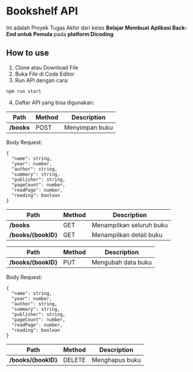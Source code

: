 # Bookshelf API
Ini adalah Proyek Tugas Akhir dari kelas **Belajar Membuat Aplikasi Back-End untuk Pemula** pada **platform Dicoding**

## How to use
1. Clone atau Download File
2. Buka File di Code Editor
3. Run API dengan cara:  
  ```
  npm run start
  ```
4. Daftar API yang bisa digunakan:

  | Path | Method | Description |  
  | --- | --- | --- |  
  | **/books** | POST | Menyimpan buku |  

  Body Request:  
  ```
  {
    "name": string,
    "year": number,
    "author": string,
    "summary": string,
    "publisher": string,
    "pageCount": number,
    "readPage": number,
    "reading": boolean
  }
  ```
| Path | Method | Description |
| --- | --- | --- |
| **/books** | GET | Menampilkan seluruh buku |
| **/books/{bookID}** | GET | Menampilkan detail buku |  

| Path | Method | Description |
| --- | --- | --- |
| **/books/{bookID}** | PUT | Mengubah data buku |

  Body Request:
  ```
  {
    "name": string,
    "year": number,
    "author": string,
    "summary": string,
    "publisher": string,
    "pageCount": number,
    "readPage": number,
    "reading": boolean
  }
  ```

| Path | Method | Description |
| --- | --- | --- |
| **/books/{bookID}** | DELETE | Menghapus buku | 
